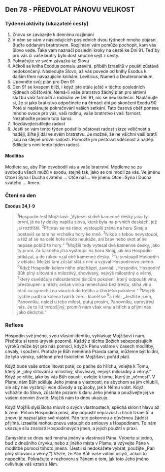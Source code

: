 ## Den 78 - PŘEDVOLAT PÁNOVU VELIKOST

### Týdenní aktivity (ukazatelé cesty)

1. Znovu se zavázejte k dennímu rozjímání
1. V něm se vám v následujících posledních dvou týdnech mnoho objasní. Buďte oddaným bratrstvem. Rozjímání vám pomůže pochopit, kam vás Slovo vede. Také vám naznačí poslední kroky na cestě ke Dni 91. Teď by pro vás či vaše bratry bylo dost smutné sejít z cesty.
1. Pokračujte ve svém závazku ke Slovu
1. Ačkoli se kniha Exodus pomalu uzavírá, příběh Izraelitů v poušti zůstává nedokončený. Následujte Slovo, až vás povede od knihy Exodus k dalším třem navazujícím knihám: Leviticus, Numeri a Deuteronomium.
1. Upevněte svůj plán pro Den 91
1. Den 91 se kvapem blíží, i když jste stále ještě v těchto posledních týdnech očišťováni. Nemá-li vaše bratrstvo žádný plán pro aktivní službu vaší farnosti a rodinám ve Dni 91, nic se neuskuteční. Naplánujte si, že si jako bratrstvo odpočinete na čtrnáct dní po skončení Exodu 90. Poté si naplánujte pokračování vašich setkání. Tato časová oběť ponese mnoho ovoce pro vás, vaši rodinu, vaše bratrstvo i vaši farnost. Nezahoďte prosím tuto šanci.
1. Rozdávejte/sdílejte radost
1. Jestli se vám tento týden podařilo pěstovat radost skrze vděčnost a naději, šiřte ji dál ve svém bratrstvu. Je možné, že ne všichni vaši bratři jsou na stejné úrovni radosti. Pomozte jim pěstovat vděčnost a naději. Sdílejte s nimi tento týden radost.

#### Modlitba

Modlete se, aby Pán osvobodil vás a vaše bratrství.
Modleme se za svobodu všech mužů v exodu, stejně tak, jako se oni modlí za vás.
Ve jménu Otce i Syna i Ducha svatého … Otče náš… Ve jménu Otce i Syna i Ducha svatého … Amen.

### Čtení na den

**Exodus 34,1-9**

> <sup>1</sup>Hospodin řekl Mojžíšovi: „Vytesej si dvě kamenné desky jako ty první, já na ty desky napíšu slova, která byla na prvních deskách, jež jsi roztříštil.
> <sup>2</sup>Připrav se na ráno; vystoupíš zrána na horu Sínaj a postavíš se tam na vrcholku hory ke mně.
> <sup>3</sup>Nikdo s tebou nevystoupí, a též ať se na celé hoře nikdo neukáže, ani brav nebo skot ať se nepase poblíž té hory.“
> <sup>4</sup>Mojžíš tedy vytesal dvě kamenné desky, jako ty první. Za časného jitra vystoupil na horu Sínaj, jak mu Hospodin přikázal, a do rukou vzal obě kamenné desky.
> <sup>5</sup>Tu sestoupil Hospodin v oblaku. Mojžíš tam zůstal stát s ním a vzýval Hospodinovo jméno.
> <sup>6</sup>Když Hospodin kolem něho přecházel, zavolal: „Hospodin, Hospodin! Bůh plný slitování a milostivý, shovívavý, nejvýš milosrdný a věrný,
> <sup>7</sup>který osvědčuje milosrdenství tisícům pokolení, který odpouští vinu, přestoupení a hřích; avšak viníka nenechává bez trestu, stíhá vinu otců na synech i na vnucích do třetího a čtvrtého pokolení.“
> <sup>8</sup>Mojžíš rychle padl na kolena tváří k zemi, klaněl se
> <sup>9</sup>a řekl: „Jestliže jsem, Panovníku, nalezl u tebe milost, putuj prosím, Panovníku, uprostřed nás. Je to lid tvrdošíjný; promiň nám však vinu a hřích a přijmi nás jako dědictví.“

### Reflexe

Hospodin své jméno, svou vlastní identitu, vyhlašuje Mojžíšovi i nám. Přečtěte si tento úryvek pozorně. Každý z těchto
Božích sebepopisujícíh výroků může být pro nás pomocí, když k Pánu voláme v časech modlitby, chvály, i soužení.
Protože je Bůh neměnná Pravda sama, můžeme být klidní, že tyto výroky, sdělené před tisíciletími Mojžíšovi, pořád
platí.

Když bude vaše srdce litovat poté, co padne do hříchu, volejte k Tomu, který je „plný slitování a milostivý, shovívavý,
nejvýš milosrdný a věrný.“ Když se cítíte, jako by vás Bůh opustil, ovlejte k tomu, který je „věrnost“. V Písmu nám
Bůh sděluje Jeho jména a vlastnosti, ne abychom se jím chlubili, ale aby nás vyzbrojil více důvody a způsoby, jak
k Němu volat. Když vcházíte do Slova, zůstaňte pozorní k daru Jeho jména a používejte jej ve vašem denním životě.
Mojžíš nám to dnes ukazuje.

Když Mojžíš slyší Boha mluvit o svých vlastnostech, spěchá sklonit hlavu až k zemi. Potom Hospodina prosí, aby
odpustil nepravost a hřích Izraelitů a znovu je nazval jako své vlastní. Pán tuto pokornou a důvěrnou žádost přijímá.
Izraelité mohou znovu vstoupit do smlouvy s Hospodinem. To nám ukazuje sílu znalosti Hospodinových jmen, a jejich
použití v praxi.

Zamyslete se dnes nad mnoha jmény a vlastnosti Pána. Vyberte si jedno, buď z dnešního úryvku, nebo z jiného místa
v Písmu, a vzývejte Pána v modlitbě pomocí tohoto jména. (Jestli si nedokážete vybrat, použijte „Pán plný slitování a
věrný.“) Vězte, že Pán Bůh vaše volání uslyší, ačkoli to nepocítíte. Pokračujte v rozhovoru s Pánem o tom, jak toto
Jeho jméno ovlivňuje váš vztah s Ním.
